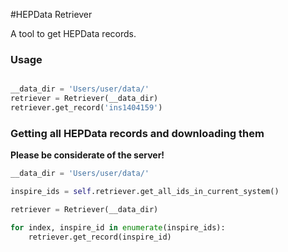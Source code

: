 #HEPData Retriever

A tool to get HEPData records.

### Usage

```python

__data_dir = 'Users/user/data/'
retriever = Retriever(__data_dir)
retriever.get_record('ins1404159')

```

### Getting all HEPData records and downloading them

**Please be considerate of the server!**


```python
__data_dir = 'Users/user/data/'

inspire_ids = self.retriever.get_all_ids_in_current_system()

retriever = Retriever(__data_dir)

for index, inspire_id in enumerate(inspire_ids):
    retriever.get_record(inspire_id)

```